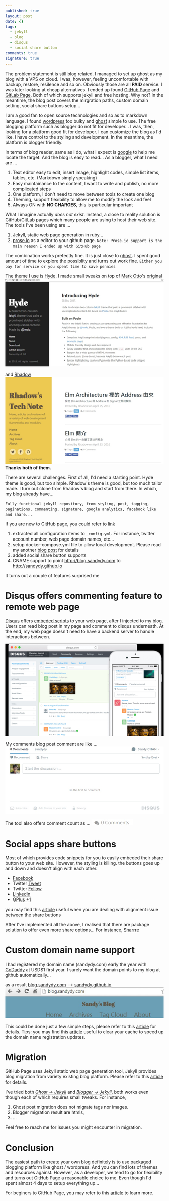 ```yaml
---
published: true
layout: post
date: {}
tags:
  - jekyll
  - blog
  - disqus
  - social share buttom
comments: true
signature: true
---
```

The problem statement is still blog related. I managed to set up ghost as my blog with a VPS on cloud. I was, however, feeling uncomfortable with backup, restore, resilence and so on. Obviously those are all **PAID** service. I was later looking at cheap alternatives. I ended up found [GitHub Page](https://pages.github.com/) and [GitLab Page](https://gitlab.com/groups/pages). Both of which supports jekyll and free hosting. Why not? In the meantime, the blog post covers the mirgration paths, custom domain setting, social share buttons setup...

I am a good fan to open source technologies and so as to markdown language. I found [wordpress](https://wordpress.org/) too bulky and [ghost](https://ghost.org/) simple to use. The free blogging platform such as blogger do not fit for developer... I was, then, looking for a platform good fit for developer. I can customize the blog as I'd like. I have control to the styling and development. In the meantime, the platform is blogger friendly. 

In terms of blog reader, same as I do, what I expect is [google](http://www.google.com) to help me locate the target. And the blog is easy to read... As a blogger, what I need are ...

1. Text editor easy to edit, insert image, highlight codes, simple list items, tables, etc. (Markdown simply speaking)
2. Easy maintainance to the content, I want to write and publish, no more complicated steps
3. One platform, I don't need to move between tools to create one blog
4. Theming, support flexibility to allow me to modify the look and feel
5. Always ON with **NO CHARGES**, this is particular important

What I imagine actually *does not exist*. Instead, a close to reality solution is GitHub/GitLab pages which many people are using to host their web site. The tools I've been using are ...

1. Jekyll, static web page generation in ruby...
2. [prose.io](http://prose.io/) as a editor to your github page. `Note: Prose.io support is the main reason I ended up with GitHub page`

The combination works prefectly fine. It is just close to [ghost](http://ghost.org). I spent good amount of time to explore the possiblity and turns out work fine. `Either you pay for service or you spent time to save pennies` 

The theme I use is [Hyde](https://github.com/sandydy/hyde-on-docker). I made small tweaks on top of [Mark Otto](https://github.com/mdo)'s [original](https://github.com/poole/hyde) 
![Mark Otto](/public/images/2016/06/13/BlogCreation/poolehyde.jpg)

and [Rhadow](https://rhadow.github.io)
![Rhadow](/public/images/2016/06/13/BlogCreation/rhadowblog.jpg)
**Thanks both of them.**

There are several challenges. First of all, I'd need a starting point. Hyde theme is good, but too simple. Rhadow's theme is good, but too much tailor made. I turn out clone from Rhadow's blog and start from there. In which, my blog already have...

`Fully functional jekyll repository, from styling, post, tagging, paginations, commenting, signature, google analytics, facebook like and share...`

If you are new to GitHub page, you could refer to [link](https://help.github.com/articles/setting-up-your-github-pages-site-locally-with-jekyll/)

1. extracted all configuration items to `_config.yml`. For instance, twitter account number, web page domain names, etc...
2. setup docker-compose.yml file to allow local development. Please read my another [blog post](/2016/06/08/new-experience-docker-on-windows/) for details
3. added social share button supports
4. CNAME support to point http://blog.sandydy.com to http://sandydy.github.io

It turns out a couple of features surprised me 
# Disqus offers commenting feature to remote web page
[Disqus](https://disqus.com/) offers [embeded scripts](https://disqus.com/features/) to your web page, after I injected to my blog. Users can read blog post in my page and comment to disqus underneath. At the end, my web page doesn't need to have a backend server to handle interactions between.

![disqus.jpg](/public/images/2016/06/13/BlogCreation/disqus.jpg)

My comments blog post comment are like ...
![Sandy's Blog - Disqus Comment](/public/images/2016/06/13/BlogCreation/disquscomment.jpg)

The tool also offers comment count as ...
![Disqus comment count](/public/images/2016/06/13/BlogCreation/disquscommentcount.jpg)

# Social apps share buttons
Most of which provides code snippets for you to easily embeded their share button to your web site. However, the styling is killing. the buttons goes up and down and doesn't align with each other.

- [Facebook](https://developers.facebook.com/docs/plugins/share-button)
- Twitter [Tweet](https://dev.twitter.com/web/tweet-button)
- Twitter [Follow](https://dev.twitter.com/web/follow-button)
- [LinkedIn](https://developer.linkedin.com/plugins/share)
- [GPlus +1](https://developers.google.com/+/web/+1button/)

you may find this [article](http://stackoverflow.com/questions/4770372/misalignment-of-facebook-twitter-buttons) useful when you are dealing with alignment issue between the share buttons

After I've implemented all the above, I realised that there are package solution to offer even more share options...
For instance, [Sharrre](http://sharrre.com/#demos)

# Custom domain name support
I had registered my domain name (sandydy.com) early the year with [GoDaddy](http://godaddy.com) at USD$1 first year. I surely want the domain points to my blog at github automatically...

as a result
[blog.sandydy.com](http://blog.sandydy.com) --> [sandydy.github.io](http://sandydy.github.io)
![GitHub Page CNAME SubDomain](/public/images/2016/06/13/BlogCreation/blogsandydycom.jpg)

This could be done just a few simple steps, please refer to this [article](https://help.github.com/articles/using-a-custom-domain-with-github-pages/) for details. Tips: you may find this [article](https://blog.longwin.com.tw/2010/12/windows-clear-dns-cache-2010/) useful to clear your cache to speed up the domain name registration updates.

# Migration
GitHub Page uses Jekyll static web page generation tool, Jekyll provides blog migration from variety existing blog platform. Please refer to this [article](https://jekyllrb.com/docs/migrations/) for details.

I've tried both [*Ghost -> Jekyll*](http://import.jekyllrb.com/docs/ghost/) and [*Blogger -> Jekyll*](http://import.jekyllrb.com/docs/blogger/), both works even though each of which requires small tweaks. For instance, 

1. Ghost post migration does not migrate tags nor images. 
2. Blogger migration result are htmls, 
3. ... 

Feel free to reach me for issues you might encounter in migration.

# Conclusion
The easiest path to create your own blog definitely is to use packaged blogging platform like ghost / wordpress. And you can find lots of themes and resources against. However, as a developer, we tend to go for flexibility and turns out GitHub Page a reasonable choice to me. Even though I'd spent almost 4 days to setup everything up...

For beginers to GitHub Page, you may refer to this [article](https://help.github.com/articles/setting-up-your-github-pages-site-locally-with-jekyll/) to learn more.
